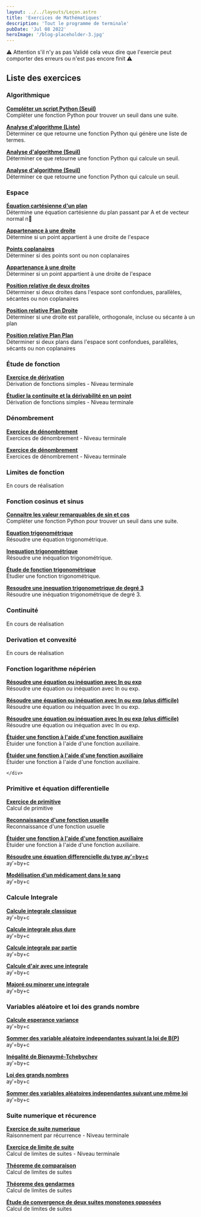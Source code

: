 ```yaml
---
layout: ../../layouts/Leçon.astro
title: 'Exercices de Mathématiques'
description: 'Tout le programme de terminale'
pubDate: 'Jul 08 2022'
heroImage: '/blog-placeholder-3.jpg'
---
```


<div class="card">
<div class="card-content">
<p> ⚠️ Attention s'il n'y as pas <span class="tag"> Validé </span> cela veux dire que l'exercie peut comporter des erreurs ou n'est pas encore finit ⚠️ </p>
</div>
</div>


<div class="content">
  <h2 class="title is-4 mb-5">Liste des exercices</h2>
  
  <div class="block">
    <h3 class="title is-5 mb-4">Algorithmique</h3>
    <div class="box">
      <article class="media">
        <div class="media-content">
          <div class="content">
            <p>
              <a href="/Germain/ex/ex_15_T/" class="has-text-link is-size-5">
                <strong>Compléter un script Python (Seuil)</strong>
              </a>
              <br>
              Compléter une fonction Python pour trouver un seuil dans une suite.
            </p>
          </div>
        </div>
      </article>
      <article class="media mt-4">
        <div class="media-content">
          <div class="content">
            <p>
              <a href="/Germain/ex/ex_16_T/" class="has-text-link is-size-5">
                <strong>Analyse d'algorithme (Liste)</strong>
              </a>
              <br>
              Déterminer ce que retourne une fonction Python qui génère une liste de termes.
            </p>
          </div>
        </div>
      </article>
      <article class="media mt-4">
        <div class="media-content">
          <div class="content">
            <p>
              <a href="/Germain/ex/ex_17_T/" class="has-text-link is-size-5">
                <strong>Analyse d'algorithme (Seuil)</strong>
              </a>
              <br>
              Déterminer ce que retourne une fonction Python qui calcule un seuil.
            </p>
          </div>
        </div>
      </article>
      <article class="media mt-4">
        <div class="media-content">
          <div class="content">
            <p>
              <a href="/Germain/ex/ex_19_T/" class="has-text-link is-size-5">
                <strong>Analyse d'algorithme (Seuil)</strong>
              </a>
              <br>
              Déterminer ce que retourne une fonction Python qui calcule un seuil.
            </p>
          </div>
        </div>
      </article>
    </div>
  </div>

  <div class="block">
    <h3 class="title is-5 mb-4">Espace</h3>
    <div class="box">
      <article class="media">
        <div class="media-content">
          <div class="content">
            <p>
              <a href="/Germain/ex/ex_1_T/" class="has-text-link is-size-5">
                <strong>Équation cartésienne d'un plan</strong>
              </a>
              <br>
              Détermine une équation cartésienne du plan passant par A et de vecteur normal n⃗
            </p>
          </div>
        </div>
      </article>
      <article class="media">
        <div class="media-content">
          <div class="content">
            <p>
              <a href="/Germain/ex/ex_6_T/" class="has-text-link is-size-5">
                <strong>Appartenance à une droite</strong>
              </a>
              <br>
              Détermine si un point appartient à une droite de l'espace
            </p>
          </div>
        </div>
      </article>
      <article class="media mt-4">
        <div class="media-content">
          <div class="content">
            <p>
              <a href="/Germain/ex/ex_2_T/" class="has-text-link is-size-5">
                <strong>Points coplanaires</strong>
              </a>
              <br>
              Déterminer si des points sont ou non coplanaires
            </p>
          </div>
        </div>
      </article>
      <article class="media mt-4">
        <div class="media-content">
          <div class="content">
            <p>
              <a href="/Germain/ex/ex_3_T/" class="has-text-link is-size-5">
                <strong>Appartenance à une droite</strong>
              </a>
              <br>
              Déterminer si un point appartient à une droite de l'espace
            </p>
          </div>
        </div>
      </article>
      <article class="media mt-4">
        <div class="media-content">
          <div class="content">
            <p>
              <a href="/Germain/ex/ex_7_T/" class="has-text-link is-size-5">
                <strong>Position relative de deux droites</strong>
              </a>
              <br>
              Déterminer si deux droites dans l'espace sont confondues, parallèles, sécantes ou non coplanaires
            </p>
          </div>
        </div>
      </article>
      <article class="media mt-4">
        <div class="media-content">
          <div class="content">
            <p>
              <a href="/Germain/ex/ex_12_T/" class="has-text-link is-size-5">
                <strong>Position relative Plan Droite </strong>
              </a>
              <br>
              Déterminer si une droite est parallèle, orthogonale, incluse ou sécante à un plan
            </p>
          </div>
        </div>
      </article>
       <article class="media mt-4">
        <div class="media-content">
          <div class="content">
            <p>
              <a href="/Germain/ex/ex_13_T/" class="has-text-link is-size-5">
                <strong>Position relative Plan Plan </strong>
              </a>
              <br>
              Déterminer si deux plans dans l'espace sont confondues, parallèles, sécants ou non coplanaires  
            </p>
          </div>
        </div>
      </article>
    </div>
    

  <div class="block">
    <h3 class="title is-5  mb-4">Étude de fonction</h3>
    <div class="box">
      <article class="media">
        <div class="media-content">
          <div class="content">
            <p>
              <a href="/Germain/ex/ex_5_T/" class="has-text-link is-size-5">
                <strong>Exercice de dérivation </strong>
              </a>
              <br>
              Dérivation de fonctions simples - Niveau terminale
            </p>
          </div>
        </div>
      </article>
      <article class="media">
        <div class="media-content">
          <div class="content">
            <p>
              <a href="/Germain/ex/ex_21_T/" class="has-text-link is-size-5">
                <strong>Étudier la continuite et la dérivabilité en un point </strong>
              </a>
              <br>
              Dérivation de fonctions simples - Niveau terminale
            </p>
          </div>
        </div>
      </article>
    </div>

                  


  <div class="block">
    <h3 class="title is-5  mb-4">Dénombrement</h3>
    <div class="box">
      <article class="media">
        <div class="media-content">
          <div class="content">
            <p>
              <a href="/Germain/ex/ex_8_T/" class="has-text-link is-size-5">
                <strong>Exercice de dénombrement</strong>
              </a>
              <br>
              Exercices de dénombrement - Niveau terminale
            </p>
          </div>
        </div>
      </article>
      <article class="media">
        <div class="media-content">
          <div class="content">
            <p>
              <a href="/Germain/ex/ex_9_T/" class="has-text-link is-size-5">
                <strong>Exercice de dénombrement</strong>
              </a>
              <br>
              Exercices de dénombrement - Niveau terminale
            </p>
          </div>
        </div>
      </article>
    </div>

  <h3 class="title is-5  mb-4">Limites de fonction</h3>
    <div class="box">
     <p>En cours de réalisation</p>
    </div>

  <h3 class="title is-5  mb-4">Fonction cosinus et sinus</h3>
    <div class="box">
     <article class="media mt-4">
        <div class="media-content">
          <div class="content">
            <p>
              <a href="/Germain/ex/ex_22_T/" class="has-text-link is-size-5">
                <strong>Connaitre les valeur remarquables de sin et cos</strong>
              </a>
              <br>
              Compléter une fonction Python pour trouver un seuil dans une suite.
            </p>
          </div>
        </div>
      </article>
      <article class="media mt-4">
        <div class="media-content">
          <div class="content">
            <p>
              <a href="/Germain/ex/ex_23_T/" class="has-text-link is-size-5">
                <strong>Equation trigonométrique</strong>
              </a>
              <br>
              Résoudre une équation trigonométrique.
            </p>
          </div>
        </div>
      </article>
      <article class="media mt-4">
        <div class="media-content">
          <div class="content">
            <p>
              <a href="/Germain/ex/ex_2 4_T/" class="has-text-link is-size-5">
                <strong>Inequation trigonométrique</strong>
              </a>
              <br>
              Résoudre une inéquation trigonométrique.
            </p>
          </div>
        </div>
      </article>
      <article class="media mt-4">
        <div class="media-content">
          <div class="content">
            <p>
              <a href="/Germain/ex/ex_25_T/" class="has-text-link is-size-5">
                <strong>Étude de fonction trigonométrique</strong>
              </a>
              <br>
              Étudier une fonction trigonométrique.
            </p>
          </div>
        </div>
      </article>
      <article class="media mt-4">
        <div class="media-content">
          <div class="content">
            <p>
              <a href="/Germain/ex/ex_26_T/" class="has-text-link is-size-5">
                <strong>Resoudre une inequation trigonometrique de degré 3</strong>
              </a>
              <br>
              Résoudre une inéquation trigonométrique de degré 3.
            </p>
          </div>
        </div>
      </article>
    </div>

<h3 class="title is-5  mb-4">Continuité</h3>
    <div class="box">
     <p>En cours de réalisation</p>
    </div>
<h3 class="title is-5  mb-4">Derivation et convexité</h3>
    <div class="box">
     <p>En cours de réalisation</p>
    </div>
<h3 class="title is-5  mb-4">Fonction logarithme népérien</h3>
    <div class="box">
      <article class="media mt-4">
        <div class="media-content">
          <div class="content">
            <p>
              <a href="/Germain/ex/ex_27_T/" class="has-text-link is-size-5">
                <strong>Résoudre une équation ou inéquation avec ln ou exp </strong>
              </a>
              <br>
              Résoudre une équation ou inéquation avec ln ou exp.
            </p>
          </div>
        </div>
      </article>
      <article class="media mt-4">
        <div class="media-content">
          <div class="content">
            <p>
              <a href="/Germain/ex/ex_28_T/" class="has-text-link is-size-5">
                <strong>Résoudre une équation ou inéquation avec ln ou exp (plus difficile)</strong>
              </a>
              <br>
              Résoudre une équation ou inéquation avec ln ou exp.
            </p>
          </div>
        </div>
      </article>
      <article class="media mt-4">
        <div class="media-content">
          <div class="content">
            <p>
              <a href="/Germain/ex/ex_29_T/" class="has-text-link is-size-5">
                <strong>Résoudre une équation ou inéquation avec ln ou exp (plus difficile)</strong>
              </a>
              <br>
              Résoudre une équation ou inéquation avec ln ou exp.
            </p>
          </div>
        </div>
      </article>
      <article class="media mt-4">
        <div class="media-content">
          <div class="content">
            <p>
              <a href="/Germain/ex/ex_30_T/" class="has-text-link is-size-5">
                <strong>Étuider une fonction à l'aide d'une fonction auxiliaire</strong>
              </a>
              <br>
              Étuider une fonction à l'aide d'une fonction auxiliaire.
            </p>  
          </div>
        </div>
      </article>
      <article class="media mt-4">
        <div class="media-content">
          <div class="content">
            <p>
              <a href="/Germain/ex/ex_31_T/" class="has-text-link is-size-5">
                <strong>Étuider une fonction à l'aide d'une fonction auxiliaire</strong>
              </a>
              <br>
              Étuider une fonction à l'aide d'une fonction auxiliaire.
            </p>  
          </div>
        </div>  
      </article>
       
    </div>
<h3 class="title is-5  mb-4">Primitive et équation differentielle</h3>
    <div class="box">
      <article class="media">
        <div class="media-content">
          <div class="content">
            <p>
              <a href="/Germain/ex/ex_11_T/" class="has-text-link is-size-5">
                <strong>Exercice de primitive</strong>
              </a>
              <br>
              Calcul de primitive
            </p>
          </div>
        </div>
      </article>
      <article class="media">
        <div class="media-content">
          <div class="content">
            <p>
              <a href="/Germain/ex/ex_32_T/" class="has-text-link is-size-5">
                <strong>Reconnaissance d'une fonction usuelle</strong>
              </a>
              <br>
              Reconnaissance d'une fonction usuelle
            </p>
          </div>
        </div>
      </article>
      <article class="media mt-4">
        <div class="media-content">
          <div class="content">
            <p>
              <a href="/Germain/ex/ex_33_T/" class="has-text-link is-size-5">
                <strong>Étuider une fonction à l'aide d'une fonction auxiliaire</strong>
              </a>
              <br>
              Étuider une fonction à l'aide d'une fonction auxiliaire.
            </p>  
          </div>
        </div>  
      </article>
      <article class="media mt-4">
        <div class="media-content">
          <div class="content">
            <p>
              <a href="/Germain/ex/ex_34_T/" class="has-text-link is-size-5">
                <strong>Résoudre une équation differencielle du type ay′=by+c</strong>
              </a>
              <br>
              ay′=by+c
            </p>  
          </div>
        </div>  
      </article>  
      <article class="media mt-4">
        <div class="media-content">
          <div class="content">
            <p>
              <a href="/Germain/ex/ex_35_T/" class="has-text-link is-size-5">
                <strong>Modélisation d’un médicament dans le sang</strong>
              </a>
              <br>
              ay′=by+c
            </p>  
          </div>
        </div>  
      </article> 
    </div>
<h3 class="title is-5  mb-4">Calcule Integrale</h3>
    <div class="box">
     <article class="media mt-4">
        <div class="media-content">
          <div class="content">
            <p>
              <a href="/Germain/ex/ex_36_T/" class="has-text-link is-size-5">
                <strong>Calcule integrale classique</strong>
              </a>
              <br>
              ay′=by+c
            </p>  
          </div>
        </div>  
      </article> 
      <article class="media mt-4">
        <div class="media-content">
          <div class="content">
            <p>
              <a href="/Germain/ex/ex_37_T/" class="has-text-link is-size-5">
                <strong>Calcule integrale plus dure</strong>
              </a>
              <br>
              ay′=by+c
            </p>  
          </div>
        </div>  
      </article>
      <article class="media mt-4">
        <div class="media-content">
          <div class="content">
            <p>
              <a href="/Germain/ex/ex_38_T/" class="has-text-link is-size-5">
                <strong>Calcule integrale par partie</strong>
              </a>
              <br>
              ay′=by+c
            </p>  
          </div>
        </div>  
      </article> 
      <article class="media mt-4">
        <div class="media-content">
          <div class="content">
            <p>
              <a href="/Germain/ex/ex_39_T/" class="has-text-link is-size-5">
                <strong>Calcule d'air avec une integrale</strong>
              </a>
              <br>
              ay′=by+c
            </p>  
          </div>
        </div>  
      </article> 
      <article class="media mt-4">
        <div class="media-content">
          <div class="content">
            <p>
              <a href="/Germain/ex/ex_40_T/" class="has-text-link is-size-5">
                <strong>Majoré ou minorer une integrale</strong>
              </a>
              <br>
              ay′=by+c
            </p>  
          </div>
        </div>  
      </article> 
    </div>
<h3 class="title is-5  mb-4">Variables aléatoire et loi des grands nombre</h3>
    <div class="box">
     <article class="media mt-4">
        <div class="media-content">
          <div class="content">
            <p>
              <a href="/Germain/ex/ex_41_T/" class="has-text-link is-size-5">
                <strong>Calcule esperance variance </strong>
              </a>
              <br>
              ay′=by+c
            </p>  
          </div>
        </div>  
      </article> 
      <article class="media mt-4">
        <div class="media-content">
          <div class="content">
            <p>
              <a href="/Germain/ex/ex_42_T/" class="has-text-link is-size-5">
                <strong>Sommer des variable aléatoire independantes suivant la loi de B(P)</strong>
              </a>
              <br>
              ay′=by+c
            </p>  
          </div>
        </div>  
      </article> 
      <article class="media mt-4">
        <div class="media-content">
          <div class="content">
            <p>
              <a href="/Germain/ex/ex_43_T/" class="has-text-link is-size-5">
                <strong>Inégalité de Bienaymé-Tchebychev</strong>
              </a>
              <br>
              ay′=by+c
            </p>  
          </div>
        </div>  
      </article>
      <article class="media mt-4">
        <div class="media-content">
          <div class="content">
            <p>
              <a href="/Germain/ex/ex_44_T/" class="has-text-link is-size-5">
                <strong>Loi des grands nombres</strong>
              </a>
              <br>
              ay′=by+c
            </p>  
          </div>
        </div>  
      </article> 
      <article class="media mt-4">
        <div class="media-content">
          <div class="content">
            <p>
              <a href="/Germain/ex/ex_45_T/" class="has-text-link is-size-5">
                <strong>Sommer des variables aléatoires independantes suivant une même loi</strong>
              </a>
              <br>
              ay′=by+c
            </p>  
          </div>
        </div>  
      </article> 
    </div>

    
    
  <h3 class="title is-5  mb-4">Suite numerique et récurence</h3>
    <div class="box">
      <article class="media">
        <div class="media-content">
          <div class="content">
            <p>
              <a href="/Germain/ex/ex_4_T/" class="has-text-link is-size-5">
                <strong>Exercice de suite numerique</strong>
              </a>
              <br>
              Raisonnement par récurrence - Niveau terminale
            </p>
          </div>
        </div>
      </article>
      <article class="media">
        <div class="media-content">
          <div class="content">
            <p>
              <a href="/Germain/ex/ex_14_T/" class="has-text-link is-size-5">
                <strong>Exercice de limite de suite</strong>
              </a>
              <br>
              Calcul de limites de suites  - Niveau terminale
            </p>
          </div>
        </div>
      </article>
      <article class="media">
        <div class="media-content">
          <div class="content">
            <p>
              <a href="/Germain/ex/ex_46_T/" class="has-text-link is-size-5">
                <strong>Théoreme de comparaison</strong>
              </a>
              <br>
              Calcul de limites de suites
            </p>
          </div>
        </div>
      </article>
      <article class="media">
        <div class="media-content">
          <div class="content">
            <p>
              <a href="/Germain/ex/ex_47_T/" class="has-text-link is-size-5">
                <strong>Théoreme des gendarmes</strong>
              </a>
              <br>
              Calcul de limites de suites
            </p>
          </div>
        </div>
      </article>
      <article class="media">
        <div class="media-content">
          <div class="content">
            <p>
              <a href="/Germain/ex/ex_48_T/" class="has-text-link is-size-5">
                <strong>Étude de convergence de deux suites monotones opposées</strong>
              </a>
              <br>
              Calcul de limites de suites
            </p>
          </div>
        </div>
      </article>
    </div>

  </div>
</div>